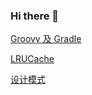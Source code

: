 ### Hi there 👋

[Groovy 及 Gradle](https://github.com/huanggenghg/huanggenghg/blob/main/Groovy%20%E5%8F%8A%20Gradle.md)

[LRUCache](https://github.com/huanggenghg/huanggenghg/blob/main/LRUCache%20.md)

[设计模式]()